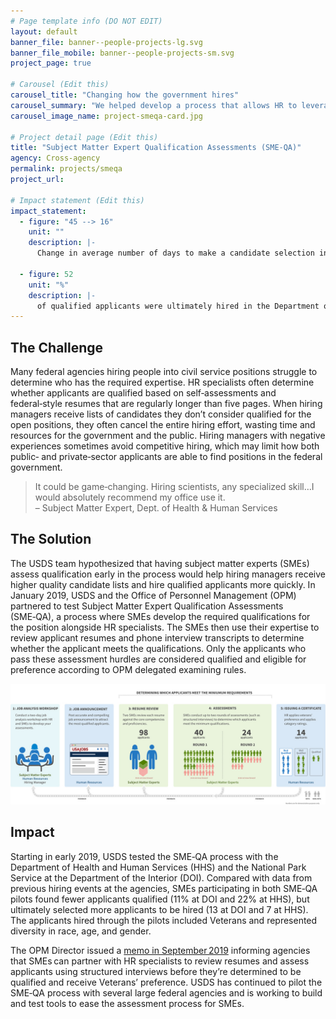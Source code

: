 ```yaml
---
# Page template info (DO NOT EDIT)
layout: default
banner_file: banner--people-projects-lg.svg
banner_file_mobile: banner--people-projects-sm.svg
project_page: true

# Carousel (Edit this)
carousel_title: "Changing how the government hires"
carousel_summary: "We helped develop a process that allows HR to leverage subject matter experts to evaluate candidates for specialized roles. The result restores fair and open access for all applicants, shortens the hiring timeline, and ensures applicants are truly qualified."
carousel_image_name: project-smeqa-card.jpg

# Project detail page (Edit this)
title: "Subject Matter Expert Qualification Assessments (SME‑QA)"
agency: Cross-agency
permalink: projects/smeqa
project_url: 

# Impact statement (Edit this)
impact_statement:
  - figure: "45 --> 16"
    unit: ""
    description: |-
      Change in average number of days to make a candidate selection in the Department of Interior pilot

  - figure: 52
    unit: "%"
    description: |-
      of qualified applicants were ultimately hired in the Department of Interior pilot (versus zero from baseline data)
---
```


## The Challenge

Many federal agencies hiring people into civil service positions struggle to determine who has the required expertise. HR specialists often determine whether applicants are qualified based on self‑assessments and federal‑style resumes that are regularly longer than five pages. When hiring managers receive lists of candidates they don’t consider qualified for the open positions, they often cancel the entire hiring effort, wasting time and resources for the government and the public. Hiring managers with negative experiences sometimes avoid competitive hiring, which may limit how both public‑ and private‑sector applicants are able to find positions in the federal government.

<blockquote class="pullquote" markdown="1">
It could be game‑changing. Hiring scientists, any specialized skill…I would absolutely recommend my office use it.
 <footer>– Subject Matter Expert, Dept. of Health & Human Services</footer>
</blockquote>

## The Solution

The USDS team hypothesized that having subject matter experts (SMEs) assess qualification early in the process would help hiring managers receive higher quality candidate lists and hire qualified applicants more quickly. In January 2019, USDS and the Office of Personnel Management (OPM) partnered to test Subject Matter Expert Qualification Assessments (SME‑QA), a process where SMEs develop the required qualifications for the position alongside HR specialists. The SMEs then use their expertise to review applicant resumes and phone interview transcripts to determine whether the applicant meets the qualifications.
Only the applicants who pass these assessment hurdles are considered qualified and eligible for preference according to OPM delegated examining rules.

![](../images/project-smeqa-page.jpg)

## Impact

Starting in early 2019, USDS tested the SME‑QA process with the Department of Health and Human Services (HHS) and the National Park Service at the Department of the Interior (DOI). Compared with data from previous hiring events at the agencies, SMEs participating in both SME‑QA pilots found fewer applicants qualified (11% at DOI and 22% at HHS), but ultimately selected more applicants to be hired (13 at DOI and 7 at HHS). The applicants hired through the pilots included Veterans and represented diversity in race, age, and gender.
 
The OPM Director issued a [memo in September 2019](chcoc.gov/content/improving-federal-hiring-through-use-effective-assessment-strategies-advance-mission) informing agencies that SMEs can partner with HR specialists to review resumes and assess applicants using structured interviews before they’re determined to be qualified and receive Veterans’ preference. USDS has continued to pilot the SME‑QA process with several large federal agencies and is working to build and test tools to ease the assessment process for SMEs.
